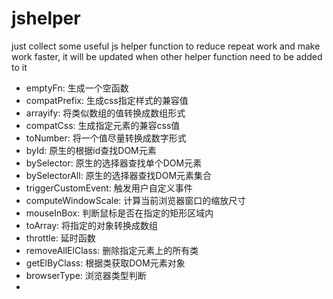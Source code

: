 # jshelper
just collect some useful js helper function to reduce repeat work and make work faster, it will be updated when other helper function need to be added to it 

- emptyFn: 生成一个空函数
- compatPrefix: 生成css指定样式的兼容值
- arrayify: 将类似数组的值转换成数组形式
- compatCss: 生成指定元素的兼容css值
- toNumber: 将一个值尽量转换成数字形式
- byId: 原生的根据id查找DOM元素
- bySelector: 原生的选择器查找单个DOM元素
- bySelectorAll: 原生的选择器查找DOM元素集合
- triggerCustomEvent: 触发用户自定义事件
- computeWindowScale: 计算当前浏览器窗口的缩放尺寸
- mouseInBox: 判断鼠标是否在指定的矩形区域内
- toArray: 将指定的对象转换成数组
- throttle: 延时函数
- removeAllElClass: 删除指定元素上的所有类
- getElByClass: 根据类获取DOM元素对象
- browserType: 浏览器类型判断
- 